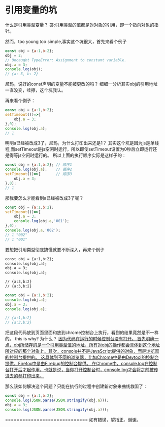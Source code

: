# 引用变量的坑

什么是引用类型变量？
答:引用类型的值都是对对象的引用，即一个指向对象的指针。

然而，too young too simple,事实这个坑很大，首先来看个例子
```js
const obj = {a:1,b:2};
obj = 2;
// Uncaught TypeError: Assignment to constant variable.
obj.a = 3;
console.log(obj);
// {a: 3, b: 2}
```
尼玛，说好的const声明的变量不能被更改的吗？
细细一分析其实obj的引用地址一直没变，哇擦，这个坑我认。



再来看个例子：
```js
const obj = {a:1,b:2};
setTimeout(()=>{
    obj.a = 3;
},0);
console.log(obj.a);
// 1
```



明明a已经被改成3了，尼玛，为什么打印出来还是1？
其实这个坑是因为js是单线程,而setTimeout是js空闲时运行，所以即使setTimeout设置为0秒后立即运行还是得等js空闲时运行的。
所以上面的执行顺序实际是这样子的：
```js
const obj = {a:1,b:2}; // 顺序1
console.log(obj.a);    // 循序2
setTimeout(()=>{       // 顺序3
    obj.a = 3;
},0);
// 1
```



那我要怎么才能看到a已经被改成3了呢？
```js
const obj = {a:1,b:2};
setTimeout(()=>{
    obj.a = 3;
    console.log(obj.a,'001');
},0);
console.log(obj.a,'002');
// 1 "002"
// 1 "001"
```



要想把引用类型彻底搞懂就要不断深入，再来个例子
```html
const obj = {a:1,b:2};
console.log(obj.a);
obj.a = 3;
console.log(obj.a);

// {a:3,b:2}
// {a:3,b:2}
```
```js
const obj = {a:1,b:2};
console.log(obj.a);
obj.a = 3;
console.log(obj.a);

// {a:1,b:2}
// {a:3,b:2}
```
把这段代码放到页面里面和放到chrome控制台上执行，看到的结果竟然是不一样的。
this is why?
为什么？
[因为代码在运行的时候控制台没有打开。
首先明确一点，obj所储存的是一个引用类型值的地址，所有对obj的操作都会具体到这个地址所对应的那个对象上。其次，console并不是JavaScript提供的对象，而是浏览器的控制台提供的。
这具体到不同的浏览器，比如Chrome中是由Devtool的控制台提供，Firefox中是由Firebug的控制台提供。
在Chrome中，console.log在控制台打开后才起作用，也就是说，当你打开控制台时，console.log才会将之前被传进去的参打印出来。](https://www.cnblogs.com/sevenskey/p/5476386.html)

那么该如何解决这个问题？只能在执行的过程中创建新对象来曲线救国了：
```js
const obj = {a:1,b:2};
console.log(JSON.parse(JSON.stringify(obj.a)));
obj.a = 3;
console.log(JSON.parse(JSON.stringify(obj.a)));
```


=============================
如有错误，望指正。谢谢。